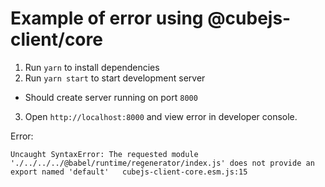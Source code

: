 # Example of error using @cubejs-client/core

1. Run `yarn` to install dependencies
2. Run `yarn start` to start development server
  * Should create server running on port `8000`
3. Open `http://localhost:8000` and view error in developer console.


Error:
```
Uncaught SyntaxError: The requested module './../../../@babel/runtime/regenerator/index.js' does not provide an export named 'default'   cubejs-client-core.esm.js:15
```

